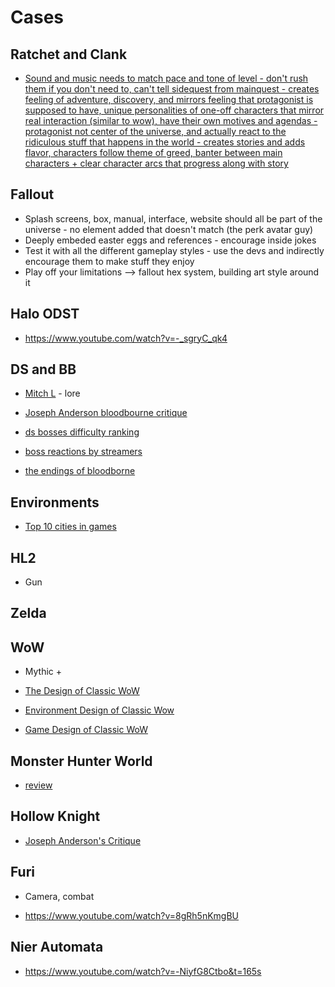 # Cases


## Ratchet and Clank
- [Sound and music needs to match pace and tone of level - don't rush them if you don't need to, can't tell sidequest from mainquest - creates feeling of adventure, discovery, and mirrors feeling that protagonist is supposed to have, unique personalities of one-off characters that mirror real interaction (similar to wow), have their own motives and agendas - protagonist not center of the universe, and actually react to the ridiculous stuff that happens in the world - creates stories and adds flavor, characters follow theme of greed, banter between main characters + clear character arcs that progress along with story](https://www.youtube.com/watch?v=VnG2gOKV9dw)


## Fallout

- Splash screens, box, manual, interface, website should all be part of the universe - no element added that doesn't match (the perk avatar guy)
- Deeply embeded easter eggs and references - encourage inside jokes
- Test it with all the different gameplay styles - use the devs and indirectly encourage them to make stuff they enjoy
- Play off your limitations --> fallout hex system, building art style around it


## Halo ODST

- https://www.youtube.com/watch?v=-_sgryC_qk4

## DS and BB

- [Mitch L](https://www.youtube.com/channel/UC7WDD6yHgzdqijHluCi1z-Q) - lore 

- [Joseph Anderson bloodbourne critique](https://www.youtube.com/watch?v=5nAxydkwxko)

- [ds bosses difficulty ranking](https://www.youtube.com/watch?v=bPDic2UwDlY)

- [boss reactions by streamers](https://www.youtube.com/channel/UC7FCMYUoA5Hw72MLXJDwiRw)

- [the endings of bloodborne](https://www.youtube.com/watch?v=If9BmlbLGUM)


## Environments 

- [Top 10 cities in games](https://www.youtube.com/watch?v=CW8y-ell9As)


## HL2

- Gun

## Zelda

## WoW

- Mythic +

- [The Design of Classic WoW](https://www.youtube.com/watch?v=LYxU7pIJHhk)

- [Environment Design of Classic Wow](https://www.youtube.com/watch?v=SBhXTcNty9I)

- [Game Design of Classic WoW](https://www.youtube.com/watch?v=w6Lu3n9AbUM)

## Monster Hunter World

- [review](https://www.youtube.com/watch?v=88_4E4RsO58&t=165s)

## Hollow Knight

- [Joseph Anderson's Critique](https://www.youtube.com/watch?v=7t1mxoMIDfY&index=88&list=PLY19AO6MG8C4-6JIHte8CmxRfwOZPqmdY&t=0s)

## Furi

- Camera, combat

- https://www.youtube.com/watch?v=8gRh5nKmgBU

## Nier Automata

- https://www.youtube.com/watch?v=-NiyfG8Ctbo&t=165s
